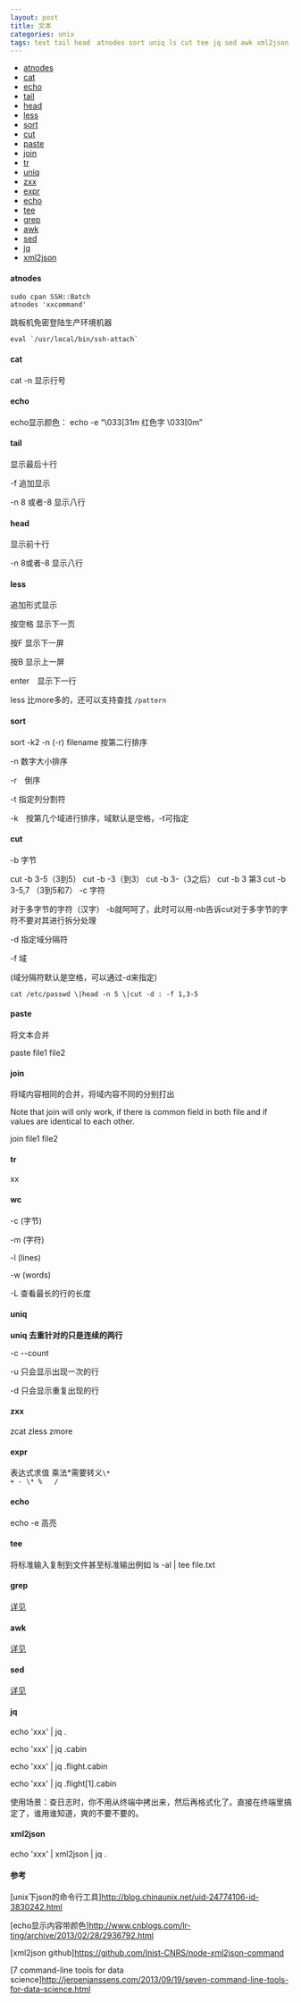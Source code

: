 ```yaml
---
layout: post
title: 文本
categories: unix
tags: text tail head　atnodes sort uniq ls cut tee jq sed awk xml2json
---
```


*   [atnodes](#atnodes)
*   [cat](#cat)
*	[echo](#echo)
*   [tail](#tail)
*   [head](#head)
*   [less](#less)
*   [sort](#sort)
*   [cut](#cut)
*   [paste](#paste)
*   [join](#join)
*   [tr](#tr)
*   [uniq](#uniq)
*   [zxx](#zxx)
*   [expr](#expr)
*   [echo](#echo)
*   [tee](#tee)
*   [grep](#grep)
*   [awk](#awk)
*   [sed](#sed)
*	[jq](#jq)
*   [xml2json](#xml2json)

#### atnodes

    sudo cpan SSH::Batch
    atnodes 'xxcommand'

跳板机免密登陆生产环境机器

    eval `/usr/local/bin/ssh-attach`

#### cat

cat -n 显示行号

#### echo 

echo显示颜色：
echo -e “\033[31m 红色字 \033[0m” 

#### tail
显示最后十行

-f 追加显示

-n 8 或者-8   显示八行

#### head
显示前十行

-n 8或者-8   显示八行

#### less
追加形式显示

按空格  显示下一页

按F 显示下一屏

按B 显示上一屏

enter　显示下一行

less 比more多的，还可以支持查找 `/pattern`


#### sort
sort -k2 -n (-r)   filename   按第二行排序

-n 数字大小排序

-r　倒序

-t 指定列分割符

-k　按第几个域进行排序，域默认是空格，-t可指定

#### cut
-b  字节

cut -b 3-5（3到5）      cut -b -3（到3）     cut -b 3-（3之后）  cut -b 3  第3    cut -b  3-5,7 （3到5和7）
-c 字符

对于多字节的字符（汉字） -b就呵呵了，此时可以用-nb告诉cut对于多字节的字符不要对其进行拆分处理

-d 指定域分隔符

-f  域

(域分隔符默认是空格，可以通过-d来指定)

`cat /etc/passwd \|head -n 5 \|cut -d : -f 1,3-5`

#### paste
将文本合并

paste file1 file2


#### join
将域内容相同的合并，将域内容不同的分别打出

Note that join will only work, if there is common field in both file and if values are identical to each other.

join file1 file2

#### tr
xx

#### wc
-c (字节)

-m (字符)

-l (lines)

-w  (words)

-L 查看最长的行的长度

#### uniq

**uniq 去重针对的只是连续的两行**

-c  --count

-u 只会显示出现一次的行

-d 只会显示重复出现的行

#### zxx

zcat zless zmore

#### expr
表达式求值 乘法*需要转义`\*`     
`+ - \* %   /`    

#### echo

echo -e 高亮

#### tee

将标准输入复制到文件甚至标准输出例如 ls -al \| tee file.txt

#### grep

[详见](/2015/12/07/grep)

#### awk

[详见](/1025/12/25/awk)

#### sed

[详见](/2015/12/26/sed)

#### jq

echo 'xxx' \| jq .

echo 'xxx' \| jq .cabin

echo 'xxx' \| jq .flight.cabin

echo 'xxx' \| jq .flight[1].cabin

使用场景：查日志时，你不用从终端中拷出来，然后再格式化了。直接在终端里搞定了，谁用谁知道，爽的不要不要的。

#### xml2json

echo 'xxx' \| xml2json \| jq .


#### 参考

[unix下json的命令行工具]<http://blog.chinaunix.net/uid-24774106-id-3830242.html>

[echo显示内容带颜色]<http://www.cnblogs.com/lr-ting/archive/2013/02/28/2936792.html>

[xml2json github]<https://github.com/Inist-CNRS/node-xml2json-command>

[7 command-line tools for data science]<http://jeroenjanssens.com/2013/09/19/seven-command-line-tools-for-data-science.html>